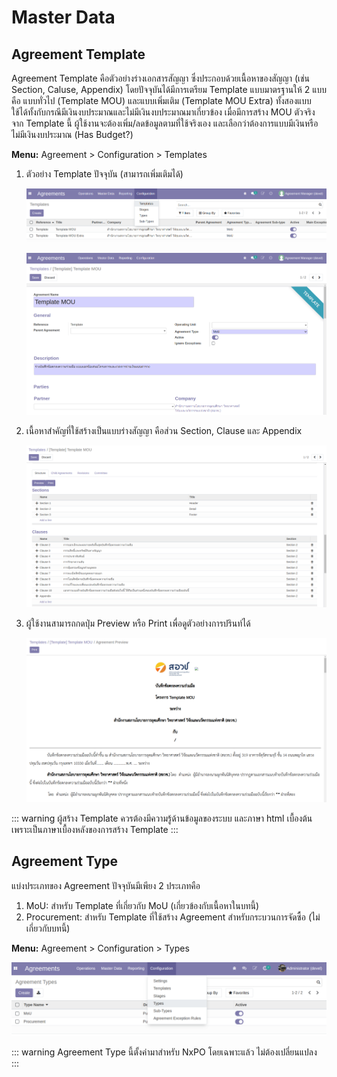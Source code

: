 # Master Data

## Agreement Template

Agreement Template คือตัวอย่างร่างเอกสารสัญญา ซึ่งประกอบด้วยเนื้อหาของสัญญา (เช่น Section, Caluse, Appendix) โดยปัจจุบันได้มีการเตรียม Template แบบมาตรฐานให้ 2 แบบคือ แบบทั่วไป (Template MOU) และแบบเพิ่มเติม (Template MOU Extra) ทั้งสองแบบใช้ได้ทั้งกับกรณีมีเงินงบประมาณและไม่มีเงินงบประมาณมาเกี่ยวข้อง เมื่อมีการสร้าง MOU ตัวจริงจาก Template นี้ ผู้ใช้งานจะต้องเพิ่ม/ลดข้อมูลตามที่ใช้จริงเอง และเลือกว่าต้องการแบบมีเงินหรือไม่มีเงินงบประมาณ (Has Budget?)

**Menu:** Agreement > Configuration > Templates

1. ตัวอย่าง Template ปัจจุบัน (สามารถเพิ่มเติมได้)

   ![](./images/mou_template_1.png)

   ![](./images/mou_template_2.png)

2. เนื้อหาสำคัญที่ใช้สร้างเป็นแบบร่างสัญญา คือส่วน Section, Clause และ Appendix

   ![](./images/mou_template_3.png)

3. ผู้ใช้งานสามารถกดปุ่ม Preview หรือ Print เพื่อดูตัวอย่างการปรินท์ได้

   ![](./images/mou_template_4.png)

::: warning
ผู้สร้าง Template ควรต้องมีความรู้ด้านข้อมูลของระบบ และภาษา html เบื้องต้น เพราะเป็นภาษาเบื้องหลังของการสร้าง Template
:::

## Agreement Type

แบ่งประเภทของ Agreement ปัจจุบันมีเพียง 2 ประเภทคือ

1. MoU: สำหรับ Template ที่เกี่ยวกับ MoU (เกี่ยวข้องกับเนื้อหาในบทนี้)
2. Procurement: สำหรับ Template ที่ใช้สร้าง Agreement สำหรับกระบวนการจัดซื้อ (ไม่เกี่ยวกับบทนี้)

**Menu:** Agreement > Configuration > Types

![](./images/ag_type.png)

::: warning
Agreement Type นี้ตั้งค่ามาสำหรับ NxPO โดยเฉพาะแล้ว ไม่ต้องเปลี่ยนแปลง
:::
